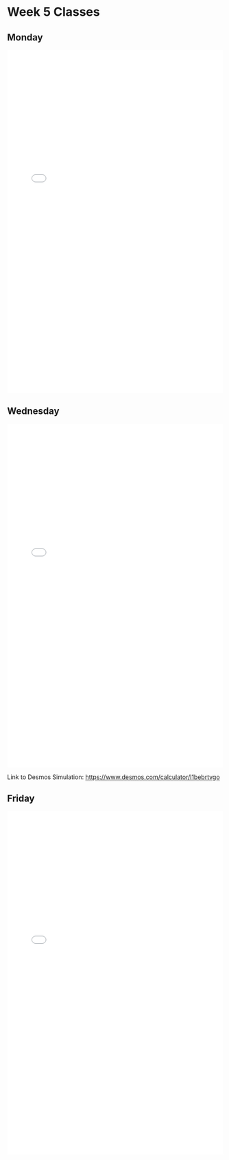 # Week 5 Classes

## Monday

<iframe src="../../Class05A_post.pdf" width="100%" height="800px" frameBorder="0"> </iframe>

## Wednesday

<iframe src="../../Class05B_post.pdf" width="100%" height="800px" frameBorder="0"> </iframe>

Link to Desmos Simulation: https://www.desmos.com/calculator/l1bebrtvgo

## Friday

<iframe src="../../Class05C.pdf" width="100%" height="800px" frameBorder="0"> </iframe>